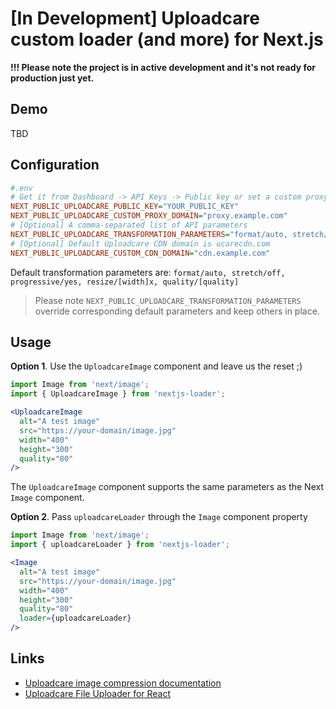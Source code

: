 # [In Development] Uploadcare custom loader (and more) for Next.js

**!!! Please note the project is in active development and it's not ready for production just yet.**

## Demo

TBD

## Configuration

```ini
#.env
# Get it from Dashboard -> API Keys -> Public key or set a custom proxy domain.
NEXT_PUBLIC_UPLOADCARE_PUBLIC_KEY="YOUR_PUBLIC_KEY"
NEXT_PUBLIC_UPLOADCARE_CUSTOM_PROXY_DOMAIN="proxy.example.com"
# [Optional] A comma-separated list of API parameters
NEXT_PUBLIC_UPLOADCARE_TRANSFORMATION_PARAMETERS="format/auto, stretch/off, progressive/yes"
# [Optional] Default Uploadcare CDN domain is ucarecdn.com
NEXT_PUBLIC_UPLOADCARE_CUSTOM_CDN_DOMAIN="cdn.example.com"
```

Default transformation parameters are:
`format/auto, stretch/off, progressive/yes, resize/[width]x, quality/[quality]`  
> Please note `NEXT_PUBLIC_UPLOADCARE_TRANSFORMATION_PARAMETERS` override corresponding default parameters and keep others in place.

## Usage

**Option 1**. Use the `UploadcareImage` component and leave us the reset ;)
```jsx
import Image from 'next/image';
import { UploadcareImage } from 'nextjs-loader';

<UploadcareImage
  alt="A test image"
  src="https://your-domain/image.jpg"
  width="400"
  height="300"
  quality="80"
/>
```
The `UploadcareImage` component supports the same parameters as the Next `Image` component.

**Option 2**. Pass `uploadcareLoader` through the `Image` component property
```jsx
import Image from 'next/image';
import { uploadcareLoader } from 'nextjs-loader';

<Image 
  alt="A test image"
  src="https://your-domain/image.jpg"
  width="400"
  height="300"
  quality="80"
  loader={uploadcareLoader}
/>
```

## Links

- [Uploadcare image compression documentation](https://uploadcare.com/docs/transformations/image/compression/)
- [Uploadcare File Uploader for React](https://github.com/uploadcare/react-widget)
